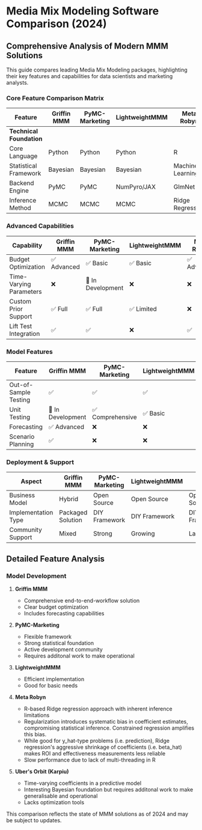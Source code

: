 # Media Mix Modeling Software Comparison (2024)

## Comprehensive Analysis of Modern MMM Solutions

This guide compares leading Media Mix Modeling packages, highlighting their key features and capabilities for data scientists and marketing analysts.

### Core Feature Comparison Matrix

| Feature                     | Griffin MMM                | PyMC-Marketing          | LightweightMMM         | Meta Robyn           | Uber Orbit          |
|----------------------------|---------------------------|------------------------|----------------------|---------------------|-------------------|
| **Technical Foundation**    |                           |                        |                      |                     |                   |
| Core Language              | Python                    | Python                 | Python               | R                   | Python            |
| Statistical Framework      | Bayesian                  | Bayesian               | Bayesian             | Machine Learning    | Bayesian          |
| Backend Engine            | PyMC                      | PyMC                   | NumPyro/JAX          | GlmNet              | STAN/Pyro         |
| Inference Method          | MCMC                      | MCMC                   | MCMC                 | Ridge Regression    | MCMC              |

### Advanced Capabilities

| Capability                 | Griffin MMM                | PyMC-Marketing          | LightweightMMM         | Meta Robyn           | Uber Orbit          |
|----------------------------|---------------------------|------------------------|----------------------|---------------------|-------------------|
| Budget Optimization        | ✅ Advanced               | ✅ Basic               | ✅ Basic             | ✅ Advanced         | ❌                |
| Time-Varying Parameters    | ❌                       | 🔄 In Development      | ❌                  | ❌                 | ✅                |
| Custom Prior Support       | ✅ Full                  | ✅ Full                | ✅ Limited           | ❌                 | ❌                |
| Lift Test Integration      | ✅                       | ✅                     | ❌                  | ✅                 | ❌                |

### Model Features

| Feature                    | Griffin MMM                | PyMC-Marketing          | LightweightMMM         | Meta Robyn           | Uber Orbit          |
|----------------------------|---------------------------|------------------------|----------------------|---------------------|-------------------|
| Out-of-Sample Testing      | ✅                       | ✅                     | ✅                   | ✅                 | ✅                |
| Unit Testing              | 🔄 In Development          | ✅ Comprehensive       | ✅ Basic             | ❌                 | ✅ Comprehensive  |
| Forecasting               | ✅ Advanced               | ❌                     | ❌                  | ❌                 | ❌                |
| Scenario Planning         | ✅                       | ❌                     | ❌                  | ❌                 | ❌                |

### Deployment & Support

| Aspect                     | Griffin MMM                | PyMC-Marketing          | LightweightMMM         | Meta Robyn           | Uber Orbit          |
|----------------------------|---------------------------|------------------------|----------------------|---------------------|-------------------|
| Business Model            | Hybrid                    | Open Source            | Open Source          | Open Source         | Open Source       |
| Implementation Type       | Packaged Solution         | DIY Framework          | DIY Framework        | DIY Framework       | DIY Framework     |
| Community Support         | Mixed                     | Strong                 | Growing              | Large               | Moderate          |

## Detailed Feature Analysis

### Model Development

1. **Griffin MMM**
   - Comprehensive end-to-end-workflow solution
   - Clear budget optimization
   - Includes forecasting capabilities

2. **PyMC-Marketing**
   - Flexible framework
   - Strong statistical foundation
   - Active development community
   - Requires additonal work to make operational

3. **LightweightMMM**
   - Efficient implementation
   - Good for basic needs

4. **Meta Robyn**
   - R-based Ridge regression approach with inherent inference limitations
   - Regularization introduces systematic bias in coefficient estimates, compromising statistical inference. Constrained regression amplifies this bias.
   - While good for y_hat-type problems (i.e. prediction), Ridge regression's aggressive shrinkage of coefficients (i.e. beta_hat) makes ROI and effectiveness measurements less reliable
   - Slow performance due to lack of multi-threading in R

5. **Uber's Orbit (Karpiu)**
   - Time-varying coefficients in a predictive model
   - Interesting Bayesian foundation but requires additonal work to make generalisable and operational
   - Lacks optimization tools

This comparison reflects the state of MMM solutions as of 2024 and may be subject to updates.
